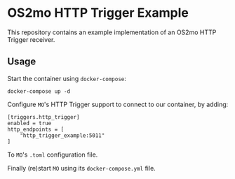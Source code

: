 [//]: # (SPDX-FileCopyrightText: Magenta ApS)
[//]: # ()
[//]: # (SPDX-License-Identifier: MPL-2.0)

# OS2mo HTTP Trigger Example

This repository contains an example implementation of an OS2mo HTTP Trigger receiver.

## Usage
Start the container using `docker-compose`:
```
docker-compose up -d
```

Configure `MO`'s HTTP Trigger support to connect to our container, by adding:
```
[triggers.http_trigger]
enabled = true
http_endpoints = [
    "http_trigger_example:5011"
]
```
To `MO`'s `.toml` configuration file.

Finally (re)start `MO` using its `docker-compose.yml` file.
